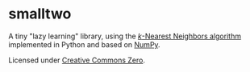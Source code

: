 # smalltwo
A tiny "lazy learning" library, using the [<i>k</i>-Nearest Neighbors algorithm](https://en.wikipedia.org/wiki/K-nearest_neighbors_algorithm) implemented in Python and based on [NumPy](http://www.numpy.org/).  

Licensed under [Creative Commons Zero](https://creativecommons.org/publicdomain/zero/1.0/).
